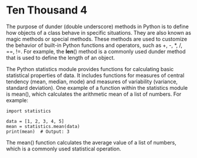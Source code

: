 # Ten Thousand 4

The purpose of dunder (double underscore) methods in Python is to define how objects of a class behave in specific situations. They are also known as magic methods or special methods. These methods are used to customize the behavior of built-in Python functions and operators, such as +, -, *, /, ==, !=. For example, the __len__() method is a commonly used dunder method that is used to define the length of an object.


The Python statistics module provides functions for calculating basic statistical properties of data. It includes functions for measures of central tendency (mean, median, mode) and measures of variability (variance, standard deviation). One example of a function within the statistics module is mean(), which calculates the arithmetic mean of a list of numbers. For example:

```
import statistics

data = [1, 2, 3, 4, 5]
mean = statistics.mean(data)
print(mean)  # Output: 3

```

The mean() function calculates the average value of a list of numbers, which is a commonly used statistical operation.
